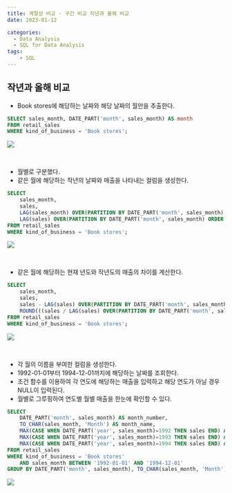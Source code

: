 ```yaml
---
title: 계절성 비교 - 구간 비교 작년과 올해 비교
date: 2023-01-12

categories:
  - Data Analysis
  - SQL for Data Analysis
tags:
    - SQL
---
```


## 작년과 올해 비교
- Book stores에 해당하는 날짜와 해당 날짜의 월만을 추출한다.
```sql
SELECT sales_month, DATE_PART('month', sales_month) AS month
FROM retail_sales
WHERE kind_of_business = 'Book stores';
```
![](https://velog.velcdn.com/images/ddoddo/post/f5079a4c-f903-46e5-b8e3-87e56ece28cd/image.png)

<br>

- 월별로 구분했다.
- 같은 월에 해당하는 작년의 날짜와 매출을 나타내는 컬럼을 생성한다.
```sql
SELECT
	sales_month,
	sales,
	LAG(sales_month) OVER(PARTITION BY DATE_PART('month', sales_month) ORDER BY sales_month ASC) AS prev_year_month,
	LAG(sales) OVER(PARTITION BY DATE_PART('month', sales_month) ORDER BY sales_month) AS prev_year_sales
FROM retail_sales
WHERE kind_of_business = 'Book stores';
```
![](https://velog.velcdn.com/images/ddoddo/post/a01f417e-69c1-469f-b3ab-5c2747def799/image.png)

<br>

- 같은 월에 해당하는 현재 년도와 작년도의 매출의 차이를 계산한다.
```sql
SELECT 
	sales_month,
	sales,
	sales - LAG(sales) OVER(PARTITION BY DATE_PART('month', sales_month) ORDER BY sales_month ASC) AS absolute_diff,
	ROUND(((sales / LAG(sales) OVER(PARTITION BY DATE_PART('month', sales_month) ORDER BY sales_month ASC))-1)*100, 2) ASpct_diff
FROM retail_sales
WHERE kind_of_business = 'Book stores';
```
![](https://velog.velcdn.com/images/ddoddo/post/c09950e6-62c1-493a-8c67-d2758e5efb98/image.png)

<br>

- 각 월의 이름을 부여한 컬럼을 생성한다.
- 1992-01-01부터 1994-12-01까지에 해당하는 날짜를 조회한다.
- 조건 함수를 이용하여 각 연도에 해당하는 매출을 입력하고 해당 연도가 아닐 경우 NULL이 입력된다.
- 월별로 그루핑하여 연도별 월별 매출을 한눈에 확인할 수 있다.
```sql
SELECT
	DATE_PART('month', sales_month) AS month_number,
	TO_CHAR(sales_month, 'Month') AS month_name,
	MAX(CASE WHEN DATE_PART('year', sales_month)=1992 THEN sales END) AS sales_1992,
	MAX(CASE WHEN DATE_PART('year', sales_month)=1993 THEN sales END) AS sales_1993,
	MAX(CASE WHEN DATE_PART('year', sales_month)=1994 THEN sales END) AS sales_1994
FROM retail_sales
WHERE kind_of_business = 'Book stores'
	AND sales_month BETWEEN '1992-01-01' AND '1994-12-01'
GROUP BY DATE_PART('month', sales_month), TO_CHAR(sales_month, 'Month');
```
![](https://velog.velcdn.com/images/ddoddo/post/1fa3a8f9-c828-4718-a184-73ae7625a7e7/image.png)
